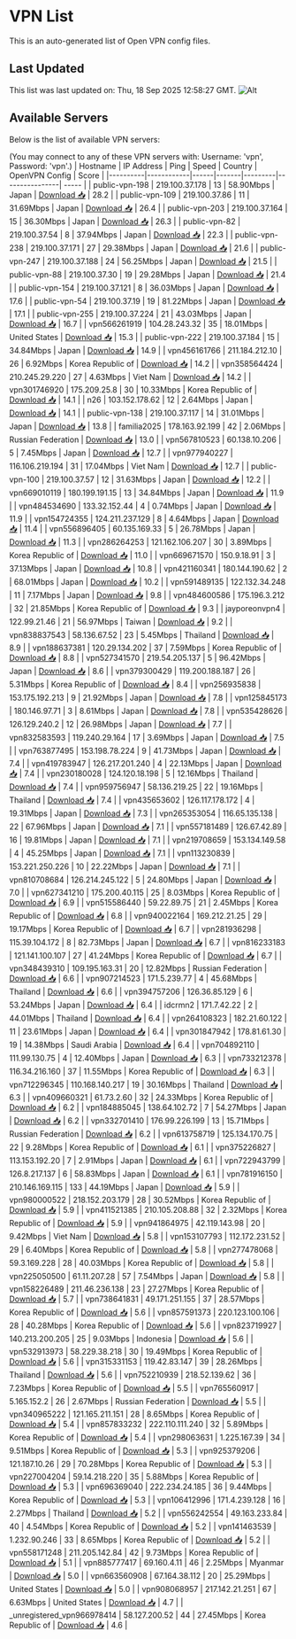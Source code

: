 # VPN List

This is an auto-generated list of Open VPN config files.

## Last Updated

This list was last updated on: Thu, 18 Sep 2025 12:58:27 GMT.
![Alt](https://repobeats.axiom.co/api/embed/186b98318ef1479477931607c1ad7d823f12451f.svg "Repobeats analytics image")

## Available Servers

Below is the list of available VPN servers:

(You may connect to any of these VPN servers with: Username: 'vpn', Password: 'vpn'.)
| Hostname | IP Address | Ping | Speed | Country | OpenVPN Config | Score |
|----------|------------|------|-------|---------|----------------| ----- |
| public-vpn-198 | 219.100.37.178 | 13 | 58.90Mbps | Japan | [Download 📥](./configs/server_0_JP.ovpn) | 28.2 |
| public-vpn-109 | 219.100.37.86 | 11 | 31.69Mbps | Japan | [Download 📥](./configs/server_1_JP.ovpn) | 26.4 |
| public-vpn-203 | 219.100.37.164 | 15 | 36.30Mbps | Japan | [Download 📥](./configs/server_2_JP.ovpn) | 26.3 |
| public-vpn-82 | 219.100.37.54 | 8 | 37.94Mbps | Japan | [Download 📥](./configs/server_3_JP.ovpn) | 22.3 |
| public-vpn-238 | 219.100.37.171 | 27 | 29.38Mbps | Japan | [Download 📥](./configs/server_4_JP.ovpn) | 21.6 |
| public-vpn-247 | 219.100.37.188 | 24 | 56.25Mbps | Japan | [Download 📥](./configs/server_5_JP.ovpn) | 21.5 |
| public-vpn-88 | 219.100.37.30 | 19 | 29.28Mbps | Japan | [Download 📥](./configs/server_6_JP.ovpn) | 21.4 |
| public-vpn-154 | 219.100.37.121 | 8 | 36.03Mbps | Japan | [Download 📥](./configs/server_7_JP.ovpn) | 17.6 |
| public-vpn-54 | 219.100.37.19 | 19 | 81.22Mbps | Japan | [Download 📥](./configs/server_8_JP.ovpn) | 17.1 |
| public-vpn-255 | 219.100.37.224 | 21 | 43.03Mbps | Japan | [Download 📥](./configs/server_9_JP.ovpn) | 16.7 |
| vpn566261919 | 104.28.243.32 | 35 | 18.01Mbps | United States | [Download 📥](./configs/server_10_US.ovpn) | 15.3 |
| public-vpn-222 | 219.100.37.184 | 15 | 34.84Mbps | Japan | [Download 📥](./configs/server_11_JP.ovpn) | 14.9 |
| vpn456161766 | 211.184.212.10 | 26 | 6.92Mbps | Korea Republic of | [Download 📥](./configs/server_12_KR.ovpn) | 14.2 |
| vpn358564424 | 210.245.29.220 | 27 | 4.63Mbps | Viet Nam | [Download 📥](./configs/server_13_VN.ovpn) | 14.2 |
| vpn301746920 | 175.209.25.8 | 30 | 10.33Mbps | Korea Republic of | [Download 📥](./configs/server_14_KR.ovpn) | 14.1 |
| n26 | 103.152.178.62 | 12 | 2.64Mbps | Japan | [Download 📥](./configs/server_15_JP.ovpn) | 14.1 |
| public-vpn-138 | 219.100.37.117 | 14 | 31.01Mbps | Japan | [Download 📥](./configs/server_16_JP.ovpn) | 13.8 |
| familia2025 | 178.163.92.199 | 42 | 2.06Mbps | Russian Federation | [Download 📥](./configs/server_17_RU.ovpn) | 13.0 |
| vpn567810523 | 60.138.10.206 | 5 | 7.45Mbps | Japan | [Download 📥](./configs/server_18_JP.ovpn) | 12.7 |
| vpn977940227 | 116.106.219.194 | 31 | 17.04Mbps | Viet Nam | [Download 📥](./configs/server_19_VN.ovpn) | 12.7 |
| public-vpn-100 | 219.100.37.57 | 12 | 31.63Mbps | Japan | [Download 📥](./configs/server_20_JP.ovpn) | 12.2 |
| vpn669010119 | 180.199.191.15 | 13 | 34.84Mbps | Japan | [Download 📥](./configs/server_21_JP.ovpn) | 11.9 |
| vpn484534690 | 133.32.152.44 | 4 | 0.74Mbps | Japan | [Download 📥](./configs/server_22_JP.ovpn) | 11.9 |
| vpn154724355 | 124.211.237.129 | 8 | 4.64Mbps | Japan | [Download 📥](./configs/server_23_JP.ovpn) | 11.4 |
| vpn556896405 | 60.135.169.33 | 5 | 26.78Mbps | Japan | [Download 📥](./configs/server_24_JP.ovpn) | 11.3 |
| vpn286264253 | 121.162.106.207 | 30 | 3.89Mbps | Korea Republic of | [Download 📥](./configs/server_25_KR.ovpn) | 11.0 |
| vpn669671570 | 150.9.18.91 | 3 | 37.13Mbps | Japan | [Download 📥](./configs/server_26_JP.ovpn) | 10.8 |
| vpn421160341 | 180.144.190.62 | 2 | 68.01Mbps | Japan | [Download 📥](./configs/server_27_JP.ovpn) | 10.2 |
| vpn591489135 | 122.132.34.248 | 11 | 7.17Mbps | Japan | [Download 📥](./configs/server_28_JP.ovpn) | 9.8 |
| vpn484600586 | 175.196.3.212 | 32 | 21.85Mbps | Korea Republic of | [Download 📥](./configs/server_29_KR.ovpn) | 9.3 |
| jayporeonvpn4 | 122.99.21.46 | 21 | 56.97Mbps | Taiwan | [Download 📥](./configs/server_30_TW.ovpn) | 9.2 |
| vpn838837543 | 58.136.67.52 | 23 | 5.45Mbps | Thailand | [Download 📥](./configs/server_31_TH.ovpn) | 8.9 |
| vpn188637381 | 120.29.134.202 | 37 | 7.59Mbps | Korea Republic of | [Download 📥](./configs/server_32_KR.ovpn) | 8.8 |
| vpn527341570 | 219.54.205.137 | 5 | 96.42Mbps | Japan | [Download 📥](./configs/server_33_JP.ovpn) | 8.6 |
| vpn379300429 | 119.200.188.187 | 26 | 5.31Mbps | Korea Republic of | [Download 📥](./configs/server_34_KR.ovpn) | 8.4 |
| vpn256935838 | 153.175.192.213 | 9 | 21.92Mbps | Japan | [Download 📥](./configs/server_35_JP.ovpn) | 7.8 |
| vpn125845173 | 180.146.97.71 | 3 | 8.61Mbps | Japan | [Download 📥](./configs/server_36_JP.ovpn) | 7.8 |
| vpn535428626 | 126.129.240.2 | 12 | 26.98Mbps | Japan | [Download 📥](./configs/server_37_JP.ovpn) | 7.7 |
| vpn832583593 | 119.240.29.164 | 17 | 3.69Mbps | Japan | [Download 📥](./configs/server_38_JP.ovpn) | 7.5 |
| vpn763877495 | 153.198.78.224 | 9 | 41.73Mbps | Japan | [Download 📥](./configs/server_39_JP.ovpn) | 7.4 |
| vpn419783947 | 126.217.201.240 | 4 | 22.13Mbps | Japan | [Download 📥](./configs/server_40_JP.ovpn) | 7.4 |
| vpn230180028 | 124.120.18.198 | 5 | 12.16Mbps | Thailand | [Download 📥](./configs/server_41_TH.ovpn) | 7.4 |
| vpn959756947 | 58.136.219.25 | 22 | 19.16Mbps | Thailand | [Download 📥](./configs/server_42_TH.ovpn) | 7.4 |
| vpn435653602 | 126.117.178.172 | 4 | 19.31Mbps | Japan | [Download 📥](./configs/server_43_JP.ovpn) | 7.3 |
| vpn265353054 | 116.65.135.138 | 22 | 67.96Mbps | Japan | [Download 📥](./configs/server_44_JP.ovpn) | 7.1 |
| vpn557181489 | 126.67.42.89 | 16 | 19.81Mbps | Japan | [Download 📥](./configs/server_45_JP.ovpn) | 7.1 |
| vpn219708659 | 153.134.149.58 | 4 | 45.25Mbps | Japan | [Download 📥](./configs/server_46_JP.ovpn) | 7.1 |
| vpn113230839 | 153.221.250.226 | 10 | 22.22Mbps | Japan | [Download 📥](./configs/server_47_JP.ovpn) | 7.1 |
| vpn810708684 | 126.214.245.122 | 5 | 24.80Mbps | Japan | [Download 📥](./configs/server_48_JP.ovpn) | 7.0 |
| vpn627341210 | 175.200.40.115 | 25 | 8.03Mbps | Korea Republic of | [Download 📥](./configs/server_49_KR.ovpn) | 6.9 |
| vpn515586440 | 59.22.89.75 | 21 | 2.45Mbps | Korea Republic of | [Download 📥](./configs/server_50_KR.ovpn) | 6.8 |
| vpn940022164 | 169.212.21.25 | 29 | 19.17Mbps | Korea Republic of | [Download 📥](./configs/server_51_KR.ovpn) | 6.7 |
| vpn281936298 | 115.39.104.172 | 8 | 82.73Mbps | Japan | [Download 📥](./configs/server_52_JP.ovpn) | 6.7 |
| vpn816233183 | 121.141.100.107 | 27 | 41.24Mbps | Korea Republic of | [Download 📥](./configs/server_53_KR.ovpn) | 6.7 |
| vpn348439310 | 109.195.163.31 | 20 | 12.82Mbps | Russian Federation | [Download 📥](./configs/server_54_RU.ovpn) | 6.6 |
| vpn907214523 | 171.5.239.77 | 4 | 45.68Mbps | Thailand | [Download 📥](./configs/server_55_TH.ovpn) | 6.6 |
| vpn394757206 | 126.36.85.129 | 6 | 53.24Mbps | Japan | [Download 📥](./configs/server_56_JP.ovpn) | 6.4 |
| idcrmn2 | 171.7.42.22 | 2 | 44.01Mbps | Thailand | [Download 📥](./configs/server_57_TH.ovpn) | 6.4 |
| vpn264108323 | 182.21.60.122 | 11 | 23.61Mbps | Japan | [Download 📥](./configs/server_58_JP.ovpn) | 6.4 |
| vpn301847942 | 178.81.61.30 | 19 | 14.38Mbps | Saudi Arabia | [Download 📥](./configs/server_59_SA.ovpn) | 6.4 |
| vpn704892110 | 111.99.130.75 | 4 | 12.40Mbps | Japan | [Download 📥](./configs/server_60_JP.ovpn) | 6.3 |
| vpn733212378 | 116.34.216.160 | 37 | 11.55Mbps | Korea Republic of | [Download 📥](./configs/server_61_KR.ovpn) | 6.3 |
| vpn712296345 | 110.168.140.217 | 19 | 30.16Mbps | Thailand | [Download 📥](./configs/server_62_TH.ovpn) | 6.3 |
| vpn409660321 | 61.73.2.60 | 32 | 24.33Mbps | Korea Republic of | [Download 📥](./configs/server_63_KR.ovpn) | 6.2 |
| vpn184885045 | 138.64.102.72 | 7 | 54.27Mbps | Japan | [Download 📥](./configs/server_64_JP.ovpn) | 6.2 |
| vpn332701410 | 176.99.226.199 | 13 | 15.71Mbps | Russian Federation | [Download 📥](./configs/server_65_RU.ovpn) | 6.2 |
| vpn613758719 | 125.134.170.75 | 22 | 9.28Mbps | Korea Republic of | [Download 📥](./configs/server_66_KR.ovpn) | 6.1 |
| vpn375226827 | 113.153.192.20 | 7 | 2.91Mbps | Japan | [Download 📥](./configs/server_67_JP.ovpn) | 6.1 |
| vpn722943799 | 126.8.217.137 | 6 | 58.83Mbps | Japan | [Download 📥](./configs/server_68_JP.ovpn) | 6.1 |
| vpn781916150 | 210.146.169.115 | 133 | 44.19Mbps | Japan | [Download 📥](./configs/server_69_JP.ovpn) | 5.9 |
| vpn980000522 | 218.152.203.179 | 28 | 30.52Mbps | Korea Republic of | [Download 📥](./configs/server_70_KR.ovpn) | 5.9 |
| vpn411521385 | 210.105.208.88 | 32 | 2.32Mbps | Korea Republic of | [Download 📥](./configs/server_71_KR.ovpn) | 5.9 |
| vpn941864975 | 42.119.143.98 | 20 | 9.42Mbps | Viet Nam | [Download 📥](./configs/server_72_VN.ovpn) | 5.8 |
| vpn153107793 | 112.172.231.52 | 29 | 6.40Mbps | Korea Republic of | [Download 📥](./configs/server_73_KR.ovpn) | 5.8 |
| vpn277478068 | 59.3.169.228 | 28 | 40.03Mbps | Korea Republic of | [Download 📥](./configs/server_74_KR.ovpn) | 5.8 |
| vpn225050500 | 61.11.207.28 | 57 | 7.54Mbps | Japan | [Download 📥](./configs/server_75_JP.ovpn) | 5.8 |
| vpn158226489 | 211.46.236.138 | 23 | 27.27Mbps | Korea Republic of | [Download 📥](./configs/server_76_KR.ovpn) | 5.7 |
| vpn738641831 | 49.171.251.155 | 37 | 28.57Mbps | Korea Republic of | [Download 📥](./configs/server_77_KR.ovpn) | 5.6 |
| vpn857591373 | 220.123.100.106 | 28 | 40.28Mbps | Korea Republic of | [Download 📥](./configs/server_78_KR.ovpn) | 5.6 |
| vpn823719927 | 140.213.200.205 | 25 | 9.03Mbps | Indonesia | [Download 📥](./configs/server_79_ID.ovpn) | 5.6 |
| vpn532913973 | 58.229.38.218 | 30 | 19.49Mbps | Korea Republic of | [Download 📥](./configs/server_80_KR.ovpn) | 5.6 |
| vpn315331153 | 119.42.83.147 | 39 | 28.26Mbps | Thailand | [Download 📥](./configs/server_81_TH.ovpn) | 5.6 |
| vpn752210939 | 218.52.139.62 | 36 | 7.23Mbps | Korea Republic of | [Download 📥](./configs/server_82_KR.ovpn) | 5.5 |
| vpn765560917 | 5.165.152.2 | 26 | 2.67Mbps | Russian Federation | [Download 📥](./configs/server_83_RU.ovpn) | 5.5 |
| vpn340965222 | 121.165.211.151 | 28 | 8.65Mbps | Korea Republic of | [Download 📥](./configs/server_84_KR.ovpn) | 5.4 |
| vpn857833232 | 222.110.111.240 | 32 | 5.89Mbps | Korea Republic of | [Download 📥](./configs/server_85_KR.ovpn) | 5.4 |
| vpn298063631 | 1.225.167.39 | 34 | 9.51Mbps | Korea Republic of | [Download 📥](./configs/server_86_KR.ovpn) | 5.3 |
| vpn925379206 | 121.187.10.26 | 29 | 70.28Mbps | Korea Republic of | [Download 📥](./configs/server_87_KR.ovpn) | 5.3 |
| vpn227004204 | 59.14.218.220 | 35 | 5.88Mbps | Korea Republic of | [Download 📥](./configs/server_88_KR.ovpn) | 5.3 |
| vpn696369040 | 222.234.24.185 | 36 | 9.44Mbps | Korea Republic of | [Download 📥](./configs/server_89_KR.ovpn) | 5.3 |
| vpn106412996 | 171.4.239.128 | 16 | 2.27Mbps | Thailand | [Download 📥](./configs/server_90_TH.ovpn) | 5.2 |
| vpn556242554 | 49.163.233.84 | 40 | 4.54Mbps | Korea Republic of | [Download 📥](./configs/server_91_KR.ovpn) | 5.2 |
| vpn141463539 | 1.232.90.246 | 33 | 8.65Mbps | Korea Republic of | [Download 📥](./configs/server_92_KR.ovpn) | 5.2 |
| vpn558171248 | 211.205.142.84 | 42 | 9.73Mbps | Korea Republic of | [Download 📥](./configs/server_93_KR.ovpn) | 5.1 |
| vpn885777417 | 69.160.4.11 | 46 | 2.25Mbps | Myanmar | [Download 📥](./configs/server_94_MM.ovpn) | 5.0 |
| vpn663560908 | 67.164.38.112 | 20 | 25.29Mbps | United States | [Download 📥](./configs/server_95_US.ovpn) | 5.0 |
| vpn908068957 | 217.142.21.251 | 67 | 6.63Mbps | United States | [Download 📥](./configs/server_96_US.ovpn) | 4.7 |
| _unregistered_vpn966978414 | 58.127.200.52 | 44 | 27.45Mbps | Korea Republic of | [Download 📥](./configs/server_97_KR.ovpn) | 4.6 |
